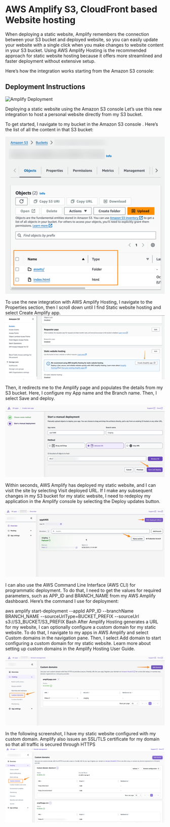 # AWS Amplify S3, CloudFront based Website hosting
When deploying a static website, Amplify remembers the connection between your S3 bucket and deployed website, so you can easily update your website with a single click when you make changes to website content in your S3 bucket. Using AWS Amplify Hosting is the recommended approach for static website hosting because it offers more streamlined and faster deployment without extensive setup.

Here’s how the integration works starting from the Amazon S3 console:

## Deployment Instructions
![Amplify Deployment](/demos/01Amplify.gif)

Deploying a static website using the Amazon S3 console
Let’s use this new integration to host a personal website directly from my S3 bucket.

To get started, I navigate to my bucket in the Amazon S3 console . Here’s the list of all the content in that S3 bucket:

![Amplify Deployment](/demos/02-S3.png)

To use the new integration with AWS Amplify Hosting, I navigate to the Properties section, then I scroll down until I find Static website hosting and select Create Amplify app.
![Amplify Deployment](/demos/03-S3.png)

Then, it redirects me to the Amplify page and populates the details from my S3 bucket. Here, I configure my App name and the Branch name. Then, I select Save and deploy.

![SaveDeploy](/demos/04-Amplify-deployment.png)

Within seconds, AWS Amplify has deployed my static website, and I can visit the site by selecting Visit deployed URL. If I make any subsequent changes in my S3 bucket for my static website, I need to redeploy my application in the Amplify console by selecting the Deploy updates button.

![SaveDeployAmplify](/demos/06.Amplify.png)

I can also use the AWS Command Line Interface (AWS CLI) for programmatic deployment. To do that, I need to get the values for required parameters, such as APP_ID and BRANCH_NAME from my AWS Amplify dashboard. Here’s the command I use for deployment:

aws amplify start-deployment --appId APP_ID --branchName BRANCH_NAME --sourceUrlType=BUCKET_PREFIX --sourceUrl s3://S3_BUCKET/S3_PREFIX
Bash
After Amplify Hosting generates a URL for my website, I can optionally configure a custom domain for my static website. To do that, I navigate to my apps in AWS Amplify and select Custom domains in the navigation pane. Then, I select Add domain to start configuring a custom domain for my static website. Learn more about setting up custom domains in the Amplify Hosting User Guide.

![SaveDeployAmplify](/demos/07-Amplify.png)

In the following screenshot, I have my static website configured with my custom domain. Amplify also issues an SSL/TLS certificate for my domain so that all traffic is secured through HTTPS
![SaveDeployAmplify](/demos/08.Amplify.png)
